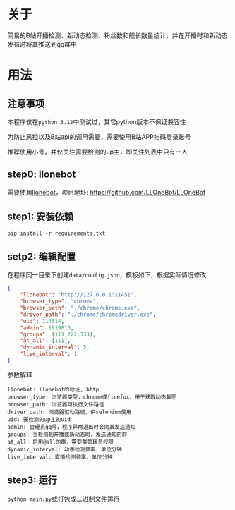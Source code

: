 # 关于
简易的B站开播检测、新动态检测、粉丝数和舰长数量统计，并在开播时和新动态发布时将其推送到qq群中

# 用法
## 注意事项
本程序仅在`python 3.12`中测试过，其它python版本不保证兼容性

为防止风控以及B站api的调用需要，需要使用B站APP扫码登录账号

推荐使用小号，并仅关注需要检测的up主，即关注列表中只有一人

## step0: llonebot
需要使用[llonebot](https://github.com/LLOneBot/LLOneBot)，项目地址: https://github.com/LLOneBot/LLOneBot

## step1: 安装依赖
`pip install -r requirements.txt`

## setp2: 编辑配置
在程序同一目录下创建`data/config.json`，模板如下，根据实际情况修改

```json
{
    "llonebot": "http://127.0.0.1:11451",
    "browser_type": "chrome",
    "browser_path": "./chrome/chrome.exe",
    "driver_path": "./chrome/chromedriver.exe",
    "uid": 114514,
    "admin": 1919810,
    "groups": [111,222,333],
    "at_all": [111],
    "dynamic_interval": 5,
    "live_interval": 1
}
```

参数解释
```
llonebot: llonebot的地址, http
browser_type: 浏览器类型，chrome或firefox，用于获取动态截图
browser_path: 浏览器可执行文件路径
driver_path: 浏览器驱动路径，供selenium使用
uid: 要检测的up主的uid
admin: 管理员qq号，程序异常退出时会向其发送通知
groups: 当检测到开播或新动态时，发送通知的群
at_all: 启用@all的群，需要群管理员权限
dynamic_interval: 动态检测频率，单位分钟
live_interval: 直播检测频率，单位分钟
```

## step3: 运行
`python main.py`或打包成二进制文件运行

